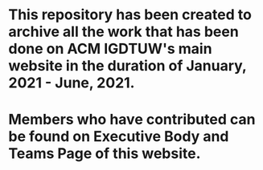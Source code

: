 # This repository has been created to archive all the work that has been done on ACM IGDTUW's main website in the duration of January, 2021 - June, 2021.

# Members who have contributed can be found on Executive Body and Teams Page of this website.

